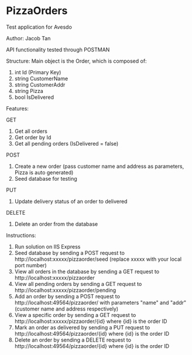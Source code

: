 # PizzaOrders
Test application for Avesdo 

Author: Jacob Tan

API functionality tested through POSTMAN

Structure:
Main object is the Order, which is composed of:
1. int Id (Primary Key)
2. string CustomerName
3. string CustomerAddr
4. string Pizza
5. bool IsDelivered

Features:

GET 
1. Get all orders
2. Get order by Id
3. Get all pending orders (IsDelivered = false)

POST
1. Create a new order (pass customer name and address as parameters, Pizza is auto generated)
2. Seed database for testing

PUT
1. Update delivery status of an order to delivered

DELETE
1. Delete an order from the database

Instructions:
1. Run solution on IIS Express
2. Seed database by sending a POST request to http://localhost:xxxxx/pizzaorder/seed (replace xxxxx with your local port number)
3. View all orders in the database by sending a GET request to http://localhost:xxxxx/pizzaorder
4. View all pending orders by sending a GET request to http://localhost:xxxxx/pizzaorder/pending
5. Add an order by sending a POST request to http://localhost:49564/pizzaorder/ with parameters "name" and "addr" (customer name and address respectively) 
6. View a specific order by sending a GET request to http://localhost:xxxxx/pizzaorder/{id} where {id} is the order ID
7. Mark an order as delivered by sending a PUT request to http://localhost:49564/pizzaorder/{id} where {id} is the order ID
8. Delete an order by sending a DELETE request to http://localhost:49564/pizzaorder/{id} where {id} is the order ID
